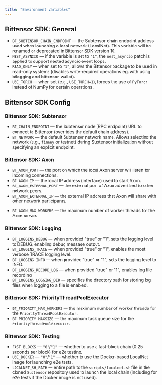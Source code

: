 ```yaml
---
title: "Environment Variables"
---
```


## Bittensor SDK: General
- `BT_SUBTENSOR_CHAIN_ENDPOINT` — the Subtensor chain endpoint address used when launching a local network (LocalNet). This variable will be renamed or deprecated in Bittensor SDK version 10.
- `NEST_ASYNCIO` — if the variable is set to `"1"`, the `nest_asyncio` patch is applied to support nested asyncio event loops.
- `READ_ONLY` — when set to `"1"`, allows the Bittensor package to be used in read-only systems (disables write-required operations eg. with using btlogging and bittensor-wallet).
- `USE_TORCH` — when set (e.g., `USE_TORCH=1`), forces the use of `PyTorch` instead of NumPy for certain operations.

## Bittensor SDK Config

### Bittensor SDK: Subtensor
- `BT_CHAIN_ENDPOINT` — the Subtensor node (RPC endpoint) URL to connect to Bittensor (overrides the default chain address).
- `BT_NETWORK` — the default Subtensor network name. Allows selecting the network (e.g., `finney` or testnet) during Subtensor initialization without specifying an explicit endpoint.

### Bittensor SDK: Axon
- `BT_AXON_PORT` — the port on which the local Axon server will listen for incoming connections.
- `BT_AXON_IP` — the local IP address (interface) used to start Axon.
- `BT_AXON_EXTERNAL_PORT` — the external port of Axon advertised to other network peers.
- `BT_AXON_EXTERNAL_IP` — the external IP address that Axon will share with other network participants.
<!-- What about this one? -->
- `BT_AXON_MAX_WORKERS` — the maximum number of worker threads for the Axon server.


### Bittensor SDK: Logging
- `BT_LOGGING_DEBUG` — when provided "true" or "1", sets the logging level to DEBUG, enabling debug message output.
- `BT_LOGGING_TRACE` — when provided "true" or "1", enables the most verbose TRACE logging level.
- `BT_LOGGING_INFO` — when provided "true" or "1", sets the logging level to INFO.
- `BT_LOGGING_RECORD_LOG` — when provided "true" or "1", enables log file recording.
- `BT_LOGGING_LOGGING_DIR` — specifies the directory path for storing log files when logging to a file is enabled.

### Bittensor SDK: PriorityThreadPoolExecutor
- `BT_PRIORITY_MAX_WORKERS` — the maximum number of worker threads for the `PriorityThreadPoolExecutor`.
- `BT_PRIORITY_MAXSIZE` — the maximum task queue size for the `PriorityThreadPoolExecutor`.

### Bittensor SDK: Testing
- `FAST_BLOCKS` — `"0"`/`"1"` — whether to use a fast-block chain (0.25 seconds per block) for e2e testing.
- `USE_DOCKER` — `"0"`/`"1"` — whether to use the Docker-based LocalNet image for launching e2e tests.
- `LOCALNET_SH_PATH` — entire path to the `scripts/localnet.sh` file in the cloned `Subtensor` repository used to launch the local chain (including for e2e tests if the Docker image is not used).